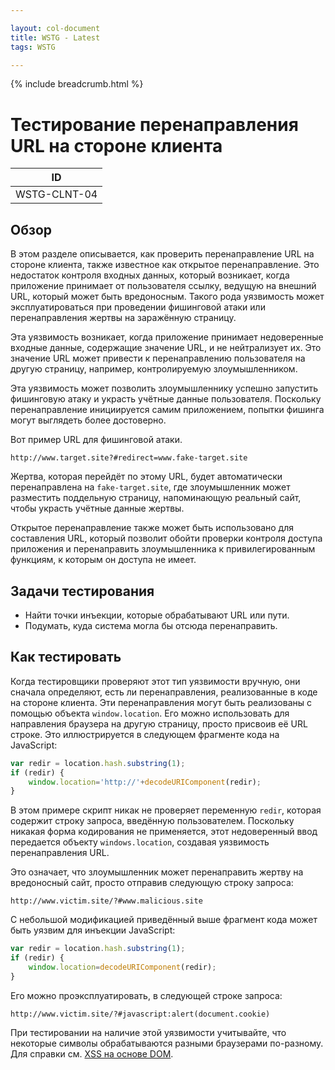 ```yaml
---

layout: col-document
title: WSTG - Latest
tags: WSTG

---
```


{% include breadcrumb.html %}
# Тестирование перенаправления URL на стороне клиента

|ID          |
|------------|
|WSTG-CLNT-04|

## Обзор

В этом разделе описывается, как проверить перенаправление URL на стороне клиента, также известное как открытое перенаправление. Это недостаток контроля входных данных, который возникает, когда приложение принимает от пользователя ссылку, ведущую на внешний URL, который может быть вредоносным. Такого рода уязвимость может эксплуатироваться при проведении фишинговой атаки или перенаправления жертвы на заражённую страницу.

Эта уязвимость возникает, когда приложение принимает недоверенные входные данные, содержащие значение URL, и не нейтрализует их. Это значение URL может привести к перенаправлению пользователя на другую страницу, например, контролируемую злоумышленником.

Эта уязвимость может позволить злоумышленнику успешно запустить фишинговую атаку и украсть учётные данные пользователя. Поскольку перенаправление инициируется самим приложением, попытки фишинга могут выглядеть более достоверно.

Вот пример URL для фишинговой атаки.

```text
http://www.target.site?#redirect=www.fake-target.site
```

Жертва, которая перейдёт по этому URL, будет автоматически перенаправлена ​​на `fake-target.site`, где злоумышленник может разместить поддельную страницу, напоминающую реальный сайт, чтобы украсть учётные данные жертвы.

Открытое перенаправление также может быть использовано для составления URL, который позволит обойти проверки контроля доступа приложения и перенаправить злоумышленника к привилегированным функциям, к которым он доступа не имеет.

## Задачи тестирования

- Найти точки инъекции, которые обрабатывают URL или пути.
- Подумать, куда система могла бы отсюда перенаправить.

## Как тестировать

Когда тестировщики проверяют этот тип уязвимости вручную, они сначала определяют, есть ли перенаправления, реализованные в коде на стороне клиента. Эти перенаправления могут быть реализованы с помощью объекта `window.location`. Его можно использовать для направления браузера на другую страницу, просто присвоив её URL строке. Это иллюстрируется в следующем фрагменте кода на JavaScript:

```js
var redir = location.hash.substring(1);
if (redir) {
    window.location='http://'+decodeURIComponent(redir);
}
```

В этом примере скрипт никак не проверяет переменную `redir`, которая содержит строку запроса, введённую пользователем. Поскольку никакая форма кодирования не применяется, этот недоверенный ввод передается объекту `windows.location`, создавая уязвимость перенаправления URL.

Это означает, что злоумышленник может перенаправить жертву на вредоносный сайт, просто отправив следующую строку запроса:

```text
http://www.victim.site/?#www.malicious.site
```

С небольшой модификацией приведённый выше фрагмент кода может быть уязвим для инъекции JavaScript:

```js
var redir = location.hash.substring(1);
if (redir) {
    window.location=decodeURIComponent(redir);
}
```

Его можно проэксплуатировать, в следующей строке запроса:

```text
http://www.victim.site/?#javascript:alert(document.cookie)
```

При тестировании на наличие этой уязвимости учитывайте, что некоторые символы обрабатываются разными браузерами по-разному. Для справки см. [XSS на основе DOM](https://owasp.org/www-community/attacks/DOM_Based_XSS).
